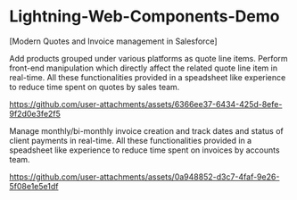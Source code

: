# Lightning-Web-Components-Demo
[Modern Quotes and Invoice management in Salesforce]

Add products grouped under various platforms as quote line items. Perform front-end manipulation which directly affect the related quote line item in real-time. 
All these functionalities provided in a speadsheet like experience to reduce time spent on quotes by sales team.

https://github.com/user-attachments/assets/6366ee37-6434-425d-8efe-9f2d0e3fe2f5


Manage monthly/bi-monthly invoice creation and track dates and status of client payments in real-time.
All these functionalities provided in a speadsheet like experience to reduce time spent on invoices by accounts team.

https://github.com/user-attachments/assets/0a948852-d3c7-4faf-9e26-5f08e1e5e1df
